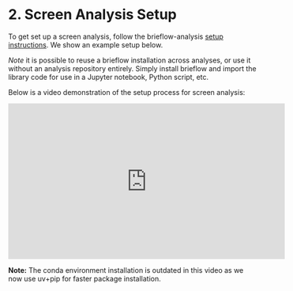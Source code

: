 # 2. Screen Analysis Setup

To get set up a screen analysis, follow the brieflow-analysis [setup instructions](https://github.com/cheeseman-lab/brieflow-analysis?tab=readme-ov-file#set-up).
We show an example setup below.

*Note* it is possible to reuse a brieflow installation across analyses, or use it without an analysis repository entirely.
Simply install brieflow and import the library code for use in a Jupyter notebook, Python script, etc.

Below is a video demonstration of the setup process for screen analysis:
<iframe width="560" height="315" src="https://www.youtube.com/embed/qKhM52VQHNg" frameborder="0" allowfullscreen title="Video: Analysis Setup"></iframe>

**Note:** The conda environment installation is outdated in this video as we now use uv+pip for faster package installation.
